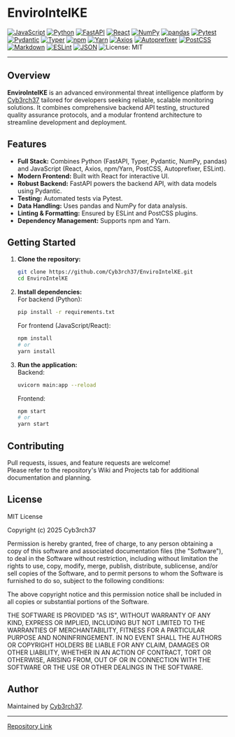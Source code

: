 # EnviroIntelKE

[![JavaScript](https://img.shields.io/badge/JavaScript-F7DF1E?logo=javascript&logoColor=black)](https://developer.mozilla.org/en-US/docs/Web/JavaScript)
[![Python](https://img.shields.io/badge/Python-3776AB?logo=python&logoColor=white)](https://www.python.org/)
[![FastAPI](https://img.shields.io/badge/FastAPI-009688?logo=fastapi&logoColor=white)](https://fastapi.tiangolo.com/)
[![React](https://img.shields.io/badge/React-61DAFB?logo=react&logoColor=black)](https://react.dev/)
[![NumPy](https://img.shields.io/badge/NumPy-013243?logo=numpy&logoColor=white)](https://numpy.org/)
[![pandas](https://img.shields.io/badge/pandas-150458?logo=pandas&logoColor=white)](https://pandas.pydata.org/)
[![Pytest](https://img.shields.io/badge/Pytest-0A9EDC?logo=pytest&logoColor=white)](https://docs.pytest.org/)
[![Pydantic](https://img.shields.io/badge/Pydantic-0E7C7B?logo=pydantic&logoColor=white)](https://docs.pydantic.dev/)
[![Typer](https://img.shields.io/badge/Typer-5A69C7?logo=typer&logoColor=white)](https://typer.tiangolo.com/)
[![npm](https://img.shields.io/badge/npm-CB3837?logo=npm&logoColor=white)](https://www.npmjs.com/)
[![Yarn](https://img.shields.io/badge/Yarn-2C8EBB?logo=yarn&logoColor=white)](https://yarnpkg.com/)
[![Axios](https://img.shields.io/badge/Axios-5A29E4?logo=axios&logoColor=white)](https://axios-http.com/)
[![Autoprefixer](https://img.shields.io/badge/Autoprefixer-DD3735?logo=autoprefixer&logoColor=white)](https://github.com/postcss/autoprefixer)
[![PostCSS](https://img.shields.io/badge/PostCSS-DD3A0A?logo=postcss&logoColor=white)](https://postcss.org/)
[![Markdown](https://img.shields.io/badge/Markdown-000000?logo=markdown&logoColor=white)](https://daringfireball.net/projects/markdown/)
[![ESLint](https://img.shields.io/badge/ESLint-4B32C3?logo=eslint&logoColor=white)](https://eslint.org/)
[![JSON](https://img.shields.io/badge/JSON-5C5C5C?logo=json&logoColor=white)](https://www.json.org/)
![License: MIT](https://img.shields.io/badge/License-MIT-green.svg)

---

## Overview

**EnviroIntelKE** is an advanced environmental threat intelligence platform by [Cyb3rch37](https://github.com/Cyb3rch37) tailored for developers seeking reliable, scalable monitoring solutions. It combines comprehensive backend API testing, structured quality assurance protocols, and a modular frontend architecture to streamline development and deployment.

## Features

- **Full Stack:** Combines Python (FastAPI, Typer, Pydantic, NumPy, pandas) and JavaScript (React, Axios, npm/Yarn, PostCSS, Autoprefixer, ESLint).
- **Modern Frontend:** Built with React for interactive UI.
- **Robust Backend:** FastAPI powers the backend API, with data models using Pydantic.
- **Testing:** Automated tests via Pytest.
- **Data Handling:** Uses pandas and NumPy for data analysis.
- **Linting & Formatting:** Ensured by ESLint and PostCSS plugins.
- **Dependency Management:** Supports npm and Yarn.

## Getting Started

1. **Clone the repository:**
   ```bash
   git clone https://github.com/Cyb3rch37/EnviroIntelKE.git
   cd EnviroIntelKE
   ```

2. **Install dependencies:**  
   For backend (Python):
   ```bash
   pip install -r requirements.txt
   ```
   For frontend (JavaScript/React):
   ```bash
   npm install
   # or
   yarn install
   ```

3. **Run the application:**  
   Backend:
   ```bash
   uvicorn main:app --reload
   ```
   Frontend:
   ```bash
   npm start
   # or
   yarn start
   ```

## Contributing

Pull requests, issues, and feature requests are welcome!  
Please refer to the repository's Wiki and Projects tab for additional documentation and planning.

## License

MIT License

Copyright (c) 2025 Cyb3rch37

Permission is hereby granted, free of charge, to any person obtaining a copy
of this software and associated documentation files (the "Software"), to deal
in the Software without restriction, including without limitation the rights
to use, copy, modify, merge, publish, distribute, sublicense, and/or sell
copies of the Software, and to permit persons to whom the Software is
furnished to do so, subject to the following conditions:

The above copyright notice and this permission notice shall be included in all
copies or substantial portions of the Software.

THE SOFTWARE IS PROVIDED "AS IS", WITHOUT WARRANTY OF ANY KIND, EXPRESS OR
IMPLIED, INCLUDING BUT NOT LIMITED TO THE WARRANTIES OF MERCHANTABILITY,
FITNESS FOR A PARTICULAR PURPOSE AND NONINFRINGEMENT. IN NO EVENT SHALL THE
AUTHORS OR COPYRIGHT HOLDERS BE LIABLE FOR ANY CLAIM, DAMAGES OR OTHER
LIABILITY, WHETHER IN AN ACTION OF CONTRACT, TORT OR OTHERWISE, ARISING FROM,
OUT OF OR IN CONNECTION WITH THE SOFTWARE OR THE USE OR OTHER DEALINGS IN THE
SOFTWARE.

## Author

Maintained by [Cyb3rch37](https://github.com/Cyb3rch37).

---

[Repository Link](https://github.com/Cyb3rch37/EnviroIntelKE)
